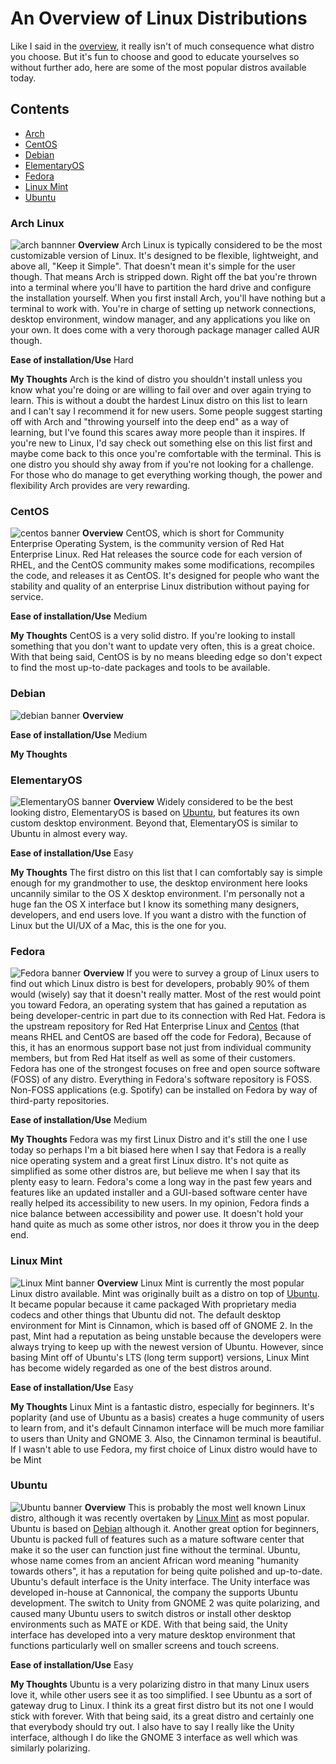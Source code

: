 # An Overview of Linux Distributions
Like I said in the [overview](README.md#overview), it really isn't of much consequence what distro you choose.  But it's fun to choose and good to educate yourselves so without further ado, here are some of the most popular distros available today.

## Contents
* [Arch](#arch-linux)
* [CentOS](#centos)
* [Debian](#debian)
* [ElementaryOS](d#elementaryos)
* [Fedora](#fedora)
* [Linux Mint](#linux-mint)
* [Ubuntu](#ubuntu)

### Arch Linux
![arch bannner](banners/arch-banner.png)
**Overview** Arch Linux is typically considered to be the most customizable version of Linux. It's designed to be flexible, lightweight, and above all, "Keep it Simple".  That doesn't mean it's simple for the user though.  That means Arch is stripped down.  Right off the bat you're thrown into a terminal where you'll have to partition the hard drive and configure the installation yourself.  When you first install Arch, you'll have nothing but a terminal to work with.  You're in charge of setting up network connections, desktop environment, window manager, and any applications you like on your own.  It does come with a very thorough package manager called AUR though.

**Ease of installation/Use** Hard

**My Thoughts** Arch is the kind of distro you shouldn't install unless you know what you're doing or are willing to fail over and over again trying to learn.  This is without a doubt the hardest Linux distro on this list to learn and I can't say I recommend it for new users.  Some people suggest starting off with Arch and "throwing yourself into the deep end" as a way of learning, but I've found this scares away more people than it inspires.  If you're new to Linux, I'd say check out something else on this list first and maybe come back to this once you're comfortable with the terminal. This is one distro you should shy away from if you're not looking for a challenge.  For those who do manage to get everything working though, the power and flexibility Arch provides are very rewarding.

### CentOS
![centos banner](banners/centos-banner.png)
**Overview** CentOS, which is short for Community Enterprise Operating System, is the community version of Red Hat Enterprise Linux.  Red Hat releases the source code for each version of RHEL, and the CentOS community makes some modifications, recompiles the code, and releases it as CentOS. It's designed for people who want the stability and quality of an enterprise Linux distribution without paying for service.

**Ease of installation/Use** Medium

**My Thoughts** CentOS is a very solid distro.  If you're looking to install something that you don't want to update very often, this is a great choice.  With that being said, CentOS is by no means bleeding edge so don't expect to find the most up-to-date packages and tools to be available.

### Debian
![debian banner](banners/debian-banner.gif)
**Overview**

**Ease of installation/Use** Medium

**My Thoughts**

### ElementaryOS
![ElementaryOS banner](banners/elementary-banner.png)
**Overview** Widely considered to be the best looking distro, ElementaryOS is based on [Ubuntu](#ubuntu), but features its own custom desktop environment. Beyond that, ElementaryOS is similar to Ubuntu in almost every way.

**Ease of installation/Use** Easy

**My Thoughts** The first distro on this list that I can comfortably say is simple enough for my grandmother to use, the desktop environment here looks uncannily similar to the OS X desktop environment.  I'm personally not a huge fan the OS X interface but I know its something many designers, developers, and end users love.  If you want a distro with the function of Linux but the UI/UX of a Mac, this is the one for you.

### Fedora
![Fedora banner](banners/fedora-banner.jpg)
**Overview** If you were to survey a group of Linux users to find out which Linux distro is best for developers, probably 90% of them would (wisely) say that it doesn't really matter.  Most of the rest would point you toward Fedora, an operating system that has gained a reputation as being developer-centric in part due to its connection with Red Hat.  Fedora is the upstream repository for Red Hat Enterprise Linux and [Centos](#centos) (that means RHEL and CentOS are based off the code for Fedora), Because of this, it has an enormous support base not just from individual community members, but from Red Hat itself as well as some of their customers.  Fedora has one of the strongest focuses on free and open source software (FOSS) of any distro.  Everything in Fedora's software repository is FOSS.  Non-FOSS applications (e.g. Spotify) can be installed on Fedora by way of third-party repositories.

**Ease of installation/Use** Medium

**My Thoughts** Fedora was my first Linux Distro and it's still the one I use today so perhaps I'm a bit biased here when I say that Fedora is a really nice operating system and a great first Linux distro.  It's not quite as simplified as some other distros are, but believe me when I say that its plenty easy to learn.  Fedora's come a long way in the past few years and features like an updated installer and a GUI-based software center have really helped its accessibility to new users.  In my opinion, Fedora finds a nice balance between accessibility and power use. It doesn't hold your hand quite as much as some other istros, nor does it throw you in the deep end.

### Linux Mint
![Linux Mint banner](banners/mint-banner.png)
**Overview** Linux Mint is currently the most popular Linux distro available.  Mint was originally built as a distro on top of [Ubuntu](#ubuntu).  It became popular because it came packaged With proprietary media codecs and other things that Ubuntu did not.  The default desktop environment for Mint is Cinnamon, which is based off of GNOME 2.  In the past, Mint had a reputation as being unstable because the developers were always trying to keep up with the newest version of Ubuntu. However, since basing Mint off of Ubuntu's LTS (long term support) versions, Linux Mint has become widely regarded as one of the best distros around.

**Ease of installation/Use** Easy

**My Thoughts** Linux Mint is a fantastic distro, especially for beginners. It's poplarity (and use of Ubuntu as a basis) creates a huge community of users to learn from, and it's default Cinnamon interface will be much more familiar to users than Unity and GNOME 3.  Also, the Cinnamon terminal is beautiful.  If I wasn't able to use Fedora, my first choice of Linux distro would have to be Mint

### Ubuntu
![Ubuntu banner](banners/ubuntu-banner.png)
**Overview** This is probably the most well known Linux distro, although it was recently overtaken by [Linux Mint](#linux-mint) as most popular.  Ubuntu is based on [Debian](#debian) although it. Another great option for beginners, Ubuntu is packed full of features such as a mature software center that make it so the user can function just fine without the terminal.  Ubuntu, whose name comes from an ancient African word meaning "humanity towards others", it has a reputation for being quite polished and up-to-date.  Ubuntu's default interface is the Unity interface.  The Unity interface was developed in-house at Cannonical, the company the supports Ubuntu development.  The switch to Unity from GNOME 2 was quite polarizing, and caused many Ubuntu users to switch distros or install other desktop environments such as MATE or KDE. With that being said, the Unity interface has developed into a very mature desktop environment that functions particularly well on smaller screens and touch screens.

**Ease of installation/Use** Easy

**My Thoughts** Ubuntu is a very polarizing distro in that many Linux users love it, while other users see it as too simplified.  I see Ubuntu as a sort of gateway drug to Linux.  I think its a great first distro but its not one I would stick with forever.  With that being said, its a great distro and certainly one that everybody should try out.  I also have to say I really like the Unity interface, although I do like the GNOME 3 interface as well which was similarly polarizing.
